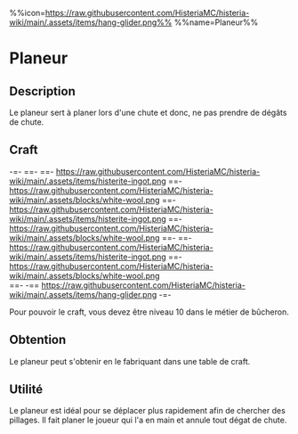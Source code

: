 %%icon=https://raw.githubusercontent.com/HisteriaMC/histeria-wiki/main/.assets/items/hang-glider.png%%
%%name=Planeur%%

# Planeur

## Description
Le planeur sert à planer lors d'une chute et donc, ne pas prendre de dégâts de chute.

## Craft
-=-
 ==- 
 ==- https://raw.githubusercontent.com/HisteriaMC/histeria-wiki/main/.assets/items/histerite-ingot.png
 ==- https://raw.githubusercontent.com/HisteriaMC/histeria-wiki/main/.assets/blocks/white-wool.png
 ==- https://raw.githubusercontent.com/HisteriaMC/histeria-wiki/main/.assets/items/histerite-ingot.png
 ==- https://raw.githubusercontent.com/HisteriaMC/histeria-wiki/main/.assets/blocks/white-wool.png
 ==- 
 ==- https://raw.githubusercontent.com/HisteriaMC/histeria-wiki/main/.assets/items/histerite-ingot.png
 ==- https://raw.githubusercontent.com/HisteriaMC/histeria-wiki/main/.assets/blocks/white-wool.png  
 ==- 
 -== https://raw.githubusercontent.com/HisteriaMC/histeria-wiki/main/.assets/items/hang-glider.png
-=-

Pour pouvoir le craft, vous devez être niveau 10 dans le métier de bûcheron.

## Obtention
Le planeur peut s'obtenir en le fabriquant dans une table de craft.

## Utilité
Le planeur est idéal pour se déplacer plus rapidement afin de chercher des pillages.
Il fait planer le joueur qui l'a en main et annule tout dégat de chute.
